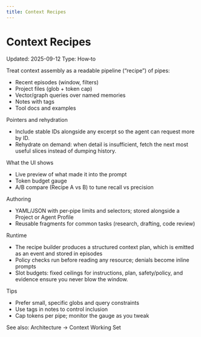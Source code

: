 ```yaml
---
title: Context Recipes
---
```


# Context Recipes
Updated: 2025-09-12
Type: How‑to

Treat context assembly as a readable pipeline (“recipe”) of pipes:
- Recent episodes (window, filters)
- Project files (glob + token cap)
- Vector/graph queries over named memories
- Notes with tags
- Tool docs and examples

Pointers and rehydration
- Include stable IDs alongside any excerpt so the agent can request more by ID.
- Rehydrate on demand: when detail is insufficient, fetch the next most useful slices instead of dumping history.

What the UI shows
- Live preview of what made it into the prompt
- Token budget gauge
- A/B compare (Recipe A vs B) to tune recall vs precision

Authoring
- YAML/JSON with per‑pipe limits and selectors; stored alongside a Project or Agent Profile
- Reusable fragments for common tasks (research, drafting, code review)

Runtime
- The recipe builder produces a structured context plan, which is emitted as an event and stored in episodes
- Policy checks run before reading any resource; denials become inline prompts
 - Slot budgets: fixed ceilings for instructions, plan, safety/policy, and evidence ensure you never blow the window.

Tips
- Prefer small, specific globs and query constraints
- Use tags in notes to control inclusion
- Cap tokens per pipe; monitor the gauge as you tweak

See also: Architecture → Context Working Set
